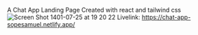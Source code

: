 A Chat App Landing Page Created with react and tailwind css
![Screen Shot 1401-07-25 at 19 20 22](https://user-images.githubusercontent.com/104572982/196256925-5bc81cea-71ba-415b-b1aa-21adc6effaa4.jpeg)
Livelink: https://chat-app-sopesamuel.netlify.app/
